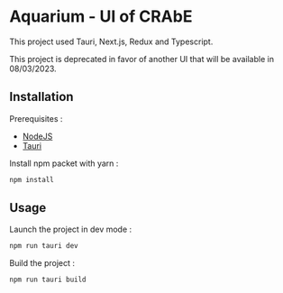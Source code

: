# Aquarium - UI of CRAbE

This project used Tauri, Next.js, Redux and Typescript.

This project is deprecated in favor of another UI that will be available in 08/03/2023.

## Installation

Prerequisites :

- [NodeJS](https://nodejs.org/en/)
- [Tauri](https://tauri.app/v1/guides/getting-started/prerequisites/)

Install npm packet with yarn :

```bash
npm install
```

## Usage

Launch the project in dev mode :

```bash
npm run tauri dev
```

Build the project :

```bash
npm run tauri build
```
